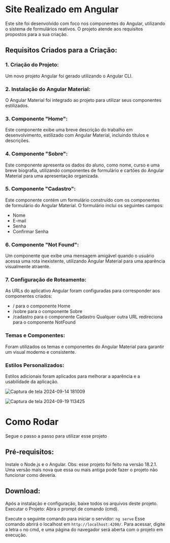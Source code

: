 # Site Realizado em Angular
Este site foi desenvolvido com foco nos componentes do Angular, utilizando o sistema de formulários reativos. O projeto atende aos requisitos propostos para a sua criação.

## Requisitos Criados para a Criação:
### 1. Criação do Projeto: 
Um novo projeto Angular foi gerado utilizando o Angular CLI.
### 2. Instalação do Angular Material: 
O Angular Material foi integrado ao projeto para utilizar seus componentes estilizados.
### 3. Componente "Home": 
Este componente exibe uma breve descrição do trabalho em desenvolvimento, estilizado com Angular Material, incluindo títulos e descrições.
### 4. Componente "Sobre": 
Este componente apresenta os dados do aluno, como nome, curso e uma breve biografia, utilizando componentes de formulário e cartões do Angular Material para uma apresentação organizada.
### 5. Componente "Cadastro": 
Este componente contém um formulário construído com os componentes de formulário do Angular Material. O formulário inclui os seguintes campos:
 - Nome
 - E-mail
 - Senha
 - Confirmar Senha
### 6. Componente "Not Found":
Um componente que exibe uma mensagem amigável quando o usuário acessa uma rota inexistente, utilizando Angular Material para uma aparência visualmente atraente.
### 7. Configuração de Roteamento: 
As URLs do aplicativo Angular foram configuradas para corresponder aos componentes criados:
 - / para o componente Home
 - /sobre para o componente Sobre
 - /cadastro para o componente Cadastro
 Qualquer outra URL redireciona para o componente NotFound
### Temas e Componentes: 
Foram utilizados os temas e componentes do Angular Material para garantir um visual moderno e consistente.
### Estilos Personalizados:
Estilos adicionais foram aplicados para melhorar a aparência e a usabilidade da aplicação.


![Captura de tela 2024-09-14 181009](https://github.com/user-attachments/assets/f3e2402b-f747-4a2c-83be-ac3b410ca029)


![Captura de tela 2024-09-19 113425](https://github.com/user-attachments/assets/d6cca44e-b49b-4ce2-ab5c-d03e200914f4)


# Como Rodar
Segue o passo a passo para utilizar esse projeto
## Pré-requisitos: 
Instale o Node.js e o Angular.
Obs: esse projeto foi feito na versão 18.2.1. 
Uma versão mais nova que essa ou mais antiga pode fazer o projeto não funcionar como deveria.

## Download: 
Após a instalação e configuração, baixe todos os arquivos deste projeto.
Executar o Projeto:
Abra o prompt de comando (cmd).

Execute o seguinte comando para iniciar o servidor: `ng serve`
Esse comando abrirá o localhost em `http://localhost:4200/`. Para acessar, digite a letra `o` no cmd, e uma página do navegador será aberta com o projeto em execução.


